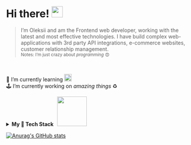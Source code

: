 
# Hi there!  <img src="https://raw.githubusercontent.com/MartinHeinz/MartinHeinz/master/wave.gif" width="30px"> 
  > I’m Oleksii and am the Frontend web developer, working with the latest and most effective technologies.  I have build complex web-applications with 3rd party API integrations, e-commerce websites, customer relationship management.
  ></br><sub>Notes:&nbsp;</sub><sub>I’m just crazy about *programming* :heart_eyes:</sub>
</br>

🌱 I’m currently learning  <img src="https://web-creator.ru/uploads/Page/22/nodejs.svg"
     alt="Markdown Monster icon" width=20px
      /> </br>
  🕹 I’m currently working on _amazing things_ ♻️


  <details>
      <summary><b>My 🦾 Tech Stack &nbsp; <img src="https://media2.giphy.com/media/hCfESQ8r1eBOg/giphy.gif?cid=ecf05e47r3coxrszkdm3l11rfqzir1rtp4pj5mvm8vlpnqdg&rid=giphy.gif&ct=g" width="80px">  </b>  </summary><br/>
      <img height=50 src="https://cdn.jsdelivr.net/gh/devicons/devicon/icons/html5/html5-original.svg" alt="icon-html5"/>
      <img height=50 src="https://cdn.jsdelivr.net/gh/devicons/devicon/icons/css3/css3-original.svg" alt="icon-css3"/>
      <img height=50 src="https://cdn.jsdelivr.net/gh/devicons/devicon/icons/sass/sass-original.svg" alt="icon-css3"/>
      <img height=50 src="https://cdn.jsdelivr.net/gh/devicons/devicon/icons/javascript/javascript-original.svg" alt="icon-javascript"/>
      <img height=50 src="https://cdn.jsdelivr.net/gh/devicons/devicon/icons/typescript/typescript-original.svg" alt="icon-typescript"/>
      <img height=50 src="https://cdn.jsdelivr.net/gh/devicons/devicon/icons/react/react-original.svg" alt="icon-react"/>
      <img height=50 src="https://cdn.jsdelivr.net/gh/devicons/devicon/icons/redux/redux-original.svg" alt="icon-redux"/>
      <img height=50 src="https://cdn.jsdelivr.net/gh/devicons/devicon/icons/nextjs/nextjs-original.svg" alt="nextjs-redux"/>
      <img height=50 src="https://cdn.jsdelivr.net/gh/devicons/devicon/icons/graphql/graphql-plain.svg" alt="graphql-redux"/>
      <img height=50 src="https://cdn.jsdelivr.net/gh/devicons/devicon/icons/nodejs/nodejs-original.svg" alt="nodejs-redux"/>
      <img height=50 src="https://cdn.jsdelivr.net/gh/devicons/devicon/icons/express/express-original.svg" alt="express-redux"/>
      <img height=50 src="https://cdn.jsdelivr.net/gh/devicons/devicon/icons/git/git-original.svg" alt="git-redux"/>
      <img height=50 src="https://cdn.jsdelivr.net/gh/devicons/devicon/icons/firebase/firebase-plain.svg" alt="firebase-redux"/>
      <img height=50 src="https://cdn.jsdelivr.net/gh/devicons/devicon/icons/mongodb/mongodb-original.svg" alt="firebase-redux"/>
  </details>




  [![Anurag's GitHub stats](https://github-readme-stats.vercel.app/api?username=AlexeyGrk&hide_border=true&theme=vue&show_icons=true)](https://github.com/AlexeyGrk/AlexeyGrk)


<!--
**AlexeyGrk/AlexeyGrk** is a ✨ _special_ ✨ repository because its `README.md` (this file) appears on your GitHub profile.

Here are some ideas to get you started:

- 🔭 I’m currently working on ...
- 🌱 I’m currently learning ...
- 👯 I’m looking to collaborate on ...
- 🤔 I’m looking for help with ...
- 💬 Ask me about ...
- 📫 How to reach me: ...
- 😄 Pronouns: ...
- ⚡ Fun fact: ...

-->
